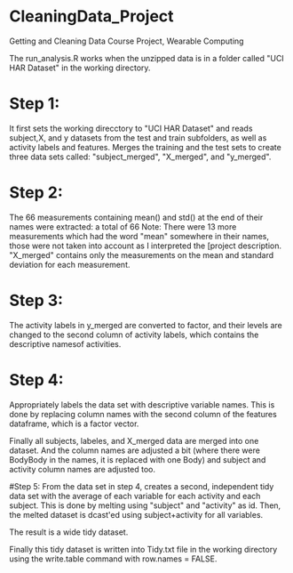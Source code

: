 # CleaningData_Project
Getting and Cleaning Data Course Project, Wearable Computing

The run_analysis.R works when the unzipped data is in a folder called "UCI HAR Dataset" in the working directory.

# Step 1:
It first sets the working direcctory to "UCI HAR Dataset" and reads subject,X, and y datasets from the test and train subfolders, as well as activity labels and features.
Merges the training and the test sets to create three data sets called: "subject_merged", "X_merged", and "y_merged".

# Step 2:
The 66 measurements containing mean() and std() at the end of their names were extracted: a total of 66
Note: There were 13 more measurements which had the word "mean" somewhere in their names, those were not taken into account as I interpreted the [project description. 
"X_merged" contains only the measurements on the mean and standard deviation for each measurement. 

# Step 3:
The activity labels in y_merged are converted to factor, and their levels are changed to the second column of activity labels, which contains the descriptive namesof activities.

# Step 4:
Appropriately labels the data set with descriptive variable names. This is done by replacing column names with the second column of the features dataframe, which is a factor vector.

Finally all subjects, labeles, and X_merged data are merged into one dataset. And the column names are adjusted a bit (where there were BodyBody in the names, it is replaced with one Body) and subject and activity column names are adjusted too.

#Step 5:
From the data set in step 4, creates a second, independent tidy data set with the average of each variable for each activity and each subject.
This is done by melting  using "subject" and "activity" as id. Then, the melted dataset is dcast'ed using subject+activity for all variables.

The result is a wide tidy dataset.

Finally this tidy dataset is written into Tidy.txt file in the working directory using the write.table command with row.names = FALSE.
